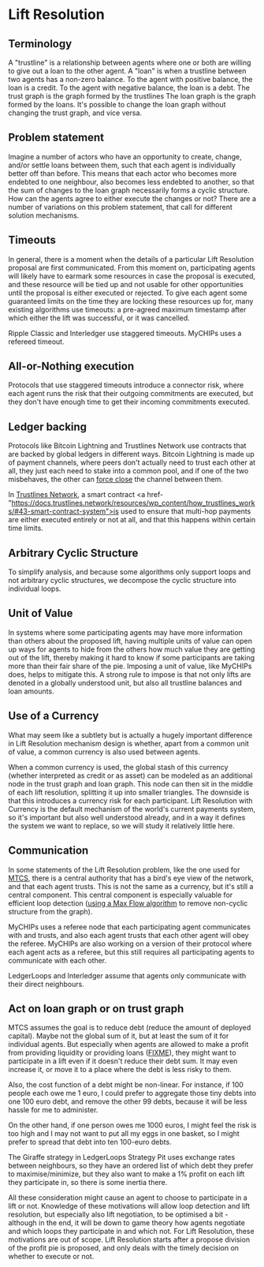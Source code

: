 # Lift Resolution

## Terminology
A "trustline" is a relationship between agents where one or both are willing to give out a loan to the other agent.
A "loan" is when a trustline between two agents has a non-zero balance.
To the agent with positive balance, the loan is a credit.
To the agent with negative balance, the loan is a debt.
The trust graph is the graph formed by the trustlines
The loan graph is the graph formed by the loans.
It's possible to change the loan graph without changing the trust graph, and vice versa.

## Problem statement
Imagine a number of actors who have an opportunity to create, change, and/or settle loans between them, such that each agent is individually better off than before.
This means that each actor who becomes more endebted to one neighbour, also becomes less endebted to another, so that the sum of changes to the loan graph necessarily
forms a cyclic structure. How can the agents agree to either execute the changes or not? There are a number of variations on this problem statement, that call for
different solution mechanisms.

## Timeouts
In general, there is a moment when the details of a particular Lift Resolution proposal are first communicated.
From this moment on, participating agents will likely have to earmark some resources in case the proposal is executed, and these resource will be tied up and not
usable for other opportunities until the  proposal is either executed or rejected.
To give each agent some guaranteed limits on the time they are locking these resources up for, many existing algorithms use timeouts: a pre-agreed maximum timestamp
after which either the lift was successful, or it was cancelled.

Ripple Classic and Interledger use staggered timeouts.
MyCHIPs uses a refereed timeout.

## All-or-Nothing execution
Protocols that use staggered timeouts introduce a connector risk, where each agent runs the risk that their outgoing commitments are executed, but they don't have
enough time to get their incoming commitments executed.

## Ledger backing
Protocols like Bitcoin Lightning and Trustlines Network use contracts that are backed by global ledgers in different ways.
Bitcoin Lightning is made up of payment channels, where peers don't actually need to trust each other at all, they just each need to stake into a common pool,
and if one of the two misbehaves, the other can <a href="https://docs.lightning.engineering/the-lightning-network/payment-channels/lifecycle-of-a-payment-channel">force close</a> the channel between them.

In <a href="https://trustlines.network/">Trustlines Network</a>, a smart contract <a href-"https://docs.trustlines.network/resources/wp_content/how_trustlines_works/#43-smart-contract-system">is used</a> to ensure that multi-hop payments are either executed entirely or not at all, and that this happens within certain time limits.

## Arbitrary Cyclic Structure
 To simplify analysis, and because some algorithms only support loops and not arbitrary cyclic structures, we decompose the cyclic structure into individual loops.

## Unit of Value
In systems where some participating agents may have more information than others about the proposed lift, having
multiple units of value can open up ways for agents to hide from the others how much value they are getting out of the lift,
thereby making it hard to know if some participants are taking more than their fair share of the pie.
Imposing a unit of value, like MyCHIPs does, helps to mitigate this.
A strong rule to impose is that not only lifts are denoted in a globally understood unit, but also all trustline balances and loan amounts.

## Use of a Currency
What may seem like a subtlety but is actually a hugely important difference in Lift Resolution mechanism design is whether, apart from a common unit of value,
a common currency is also used between agents.

When a common currency is used, the global stash of this currency (whether interpreted as credit or as asset) can be modeled as an additional node in the trust graph and loan graph. This node can then sit in the middle of each lift resolution, splitting it up into smaller triangles. The downside is that this introduces a currency risk for
each participant. Lift Resolution with Currency is the default mechanism of the world's current payments system, so it's important but also well understood already,
and in a way it defines the system we want to replace, so we will study it relatively little here.

## Communication
In some statements of the Lift Resolution problem, like the one used for <a href="https://cofi.informal.systems/FAQ.html">MTCS</a>, there is a central authority that has
a bird's eye view of the network, and that each agent trusts. This is not the same as a currency, but it's still a central component. This central component is especially valuable for efficient loop detection ([using a Max Flow algorithm](https://github.com/ledgerloops/strategy-pit/issues/9) to remove non-cyclic structure from the graph).

MyCHIPs uses a referee node that each participating agent communicates with and trusts, and also each agent trusts that each other agent will obey the referee.
MyCHIPs are also working on a version of their protocol where each agent acts as a referee, but this still requires all participating agents to communicate with each other.

LedgerLoops and Interledger assume that agents only communicate with their direct neighbours.

## Act on loan graph or on trust graph
MTCS assumes the goal is to reduce debt (reduce the amount of deployed capital). Maybe not the global sum of it, but at least the sum of it for individual agents.
But especially when agents are allowed to make a profit from providing liquidity or providing loans ([FIXME](https://github.com/ledgerloops/strategy-pit/issues/28)),
they might want to participate in a lift even if it doesn't reduce their debt sum. It may even increase it, or move it to a place where the debt is less risky to them.

Also, the cost function of a debt might be non-linear. For instance, if 100 people each owe me 1 euro, I could prefer to aggregate those tiny debts into one 100 euro debt, and remove the other 99 debts, because it will be less hassle for me to administer.

On the other hand, if one person owes me 1000 euros, I might feel the risk is too high and I may not want to put all my eggs in one basket, so I might prefer to spread
that debt into ten 100-euro debts.

The Giraffe strategy in LedgerLoops Strategy Pit uses exchange rates between neighbours, so they have an ordered list of which debt they prefer to maximise/minimize, but they also want to make a 1% profit on each lift they participate in, so there is some inertia there.

All these consideration might cause an agent to choose to participate in a lift or not. Knowledge of these motivations will allow loop detection and lift resolution, but especially also lift negotiation, to be optimised a bit - although in the end, it will be down to game theory how agents negotiate and which loops they participate in and
which not. For Lift Resolution, these motivations are out of scope. Lift Resolution starts after a propose division of the profit pie is proposed, and only deals with
the timely decision on whether to execute or not.